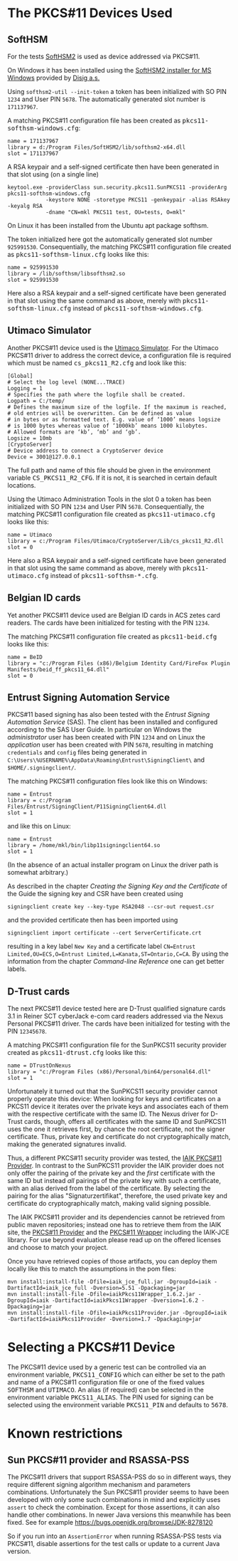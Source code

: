 # The PKCS#11 Devices Used

## SoftHSM

For the tests [SoftHSM2](https://www.opendnssec.org/softhsm/) is used as device addressed via PKCS#11.

On Windows it has been installed using the [SoftHSM2 installer for MS Windows](https://github.com/disig/SoftHSM2-for-Windows) provided by [Disig a.s.](https://www.disig.sk/)

Using `softhsm2-util --init-token` a token has been initialized with SO PIN `1234` and User PIN `5678`. The automatically generated slot number is `171137967`.

A matching PKCS#11 configuration file has been created as <tt>pkcs11-softhsm-windows.cfg</tt>:

    name = 171137967
    library = d:/Program Files/SoftHSM2/lib/softhsm2-x64.dll
    slot = 171137967

A RSA keypair and a self-signed certificate then have been generated in that slot using (on a single line)

    keytool.exe -providerClass sun.security.pkcs11.SunPKCS11 -providerArg pkcs11-softhsm-windows.cfg
                -keystore NONE -storetype PKCS11 -genkeypair -alias RSAkey -keyalg RSA
                -dname "CN=mkl PKCS11 test, OU=tests, O=mkl"

On Linux it has been installed from the Ubuntu apt package softhsm.

The token initialized here got the automatically generated slot number `925991530`. Consequentially, the matching PKCS#11 configuration file created as <tt>pkcs11-softhsm-linux.cfg</tt> looks like this:

    name = 925991530
    library = /lib/softhsm/libsofthsm2.so
    slot = 925991530

Here also a RSA keypair and a self-signed certificate have been generated in that slot using the same command as above, merely with <tt>pkcs11-softhsm-linux.cfg</tt> instead of <tt>pkcs11-softhsm-windows.cfg</tt>.

## Utimaco Simulator

Another PKCS#11 device used is the [Utimaco Simulator](https://hsm.utimaco.com/products-hardware-security-modules/hsm-simulators/securityserver-simulator/). For the Utimaco PKCS#11 driver to address the correct device, a configuration file is required which must be named <tt>cs_pkcs11_R2.cfg</tt> and look like this:

    [Global]
    # Select the log level (NONE...TRACE)
    Logging = 1
    # Specifies the path where the logfile shall be created.
    Logpath = C:/temp/
    # Defines the maximum size of the logfile. If the maximum is reached,
    # old entries will be overwritten. Can be defined as value
    # in bytes or as formatted text. E.g. value of ‘1000’ means logsize
    # is 1000 bytes whereas value of ‘1000kb’ means 1000 kilobytes.
    # Allowed formats are ‘kb’, ‘mb’ and ‘gb’.
    Logsize = 10mb
    [CryptoServer]
    # Device address to connect a CryptoServer device
    Device = 3001@127.0.0.1

The full path and name of this file should be given in the environment variable <tt>CS_PKCS11_R2_CFG</tt>. If it is not, it is searched in certain default locations.

Using the Utimaco Administration Tools in the slot 0 a token has been initialized with SO PIN `1234` and User PIN `5678`. Consequentially, the matching PKCS#11 configuration file created as <tt>pkcs11-utimaco.cfg</tt> looks like this:

    name = Utimaco
    library = c:/Program Files/Utimaco/CryptoServer/Lib/cs_pkcs11_R2.dll
    slot = 0

Here also a RSA keypair and a self-signed certificate have been generated in that slot using the same command as above, merely with <tt>pkcs11-utimaco.cfg</tt> instead of <tt>pkcs11-softhsm-*.cfg</tt>.

## Belgian ID cards

Yet another PKCS#11 device used are Belgian ID cards in ACS zetes card readers. The cards have been initialized for testing with the PIN `1234`.

The matching PKCS#11 configuration file created as <tt>pkcs11-beid.cfg</tt> looks like this:

    name = BeID
    library = "c:/Program Files (x86)/Belgium Identity Card/FireFox Plugin Manifests/beid_ff_pkcs11_64.dll"
    slot = 0

## Entrust Signing Automation Service

PKCS#11 based signing has also been tested with the _Entrust Signing Automation Service_ (SAS). The client has been installed and configured according to the SAS User Guide. In particular on Windows the _administrator_ user has been created with PIN `1234` and on Linux the _application_ user has been created with PIN `5678`, resulting in matching `credentials` and `config` files being generated in `C:\Users\%USERNAME%\AppData\Roaming\Entrust\SigningClient\` and `$HOME/.signingclient/`.

The matching PKCS#11 configuration files look like this on Windows:

    name = Entrust
    library = c:/Program Files/Entrust/SigningClient/P11SigningClient64.dll
    slot = 1

and like this on Linux:

    name = Entrust
    library = /home/mkl/bin/libp11signingclient64.so
    slot = 1

(In the absence of an actual installer program on Linux the driver path is somewhat arbitrary.)

As described in the chapter _Creating the Signing Key and the Certificate_ of the Guide the signing key and CSR have been created using

    signingclient create key --key-type RSA2048 --csr-out request.csr

and the provided certificate then has been imported using

    signingclient import certificate --cert ServerCertificate.crt

resulting in a key label `New Key` and a certificate label `CN=Entrust Limited,OU=ECS,O=Entrust Limited,L=Kanata,ST=Ontario,C=CA`. By using the information from the chapter _Command-line Reference_ one can get better labels.

## D-Trust cards

The next PKCS#11 device tested here are D-Trust qualified signature cards 3.1 in Reiner SCT cyberJack e-com card readers addressed via the Nexus Personal PKCS#11 driver. The cards have been initialized for testing with the PIN `12345678`.

A matching PKCS#11 configuration file for the SunPKCS11 security provider created as <tt>pkcs11-dtrust.cfg</tt> looks like this:

    name = DTrustOnNexus
    library = "c:/Program Files (x86)/Personal/bin64/personal64.dll"
    slot = 1

Unfortunately it turned out that the SunPKCS11 security provider cannot properly operate this device: When looking for keys and certificates on a PKCS11 device it iterates over the private keys and associates each of them with the respective certificate with the same ID. The Nexus driver for D-Trust cards, though, offers all certificates with the same ID and SunPKCS11 uses the one it retrieves first, by chance the root certificate, not the signer certificate. Thus, private key and certificate do not cryptographically match, making the generated signatures invalid.

Thus, a different PKCS#11 security provider was tested, the [IAIK PKCS#11 Provider](https://jce.iaik.tugraz.at/products/core-crypto-toolkits/pkcs11-provider/). In contrast to the SunPKCS11 provider the IAIK provider does not only offer the pairing of the private key and the _first_ certificate with the same ID but instead _all_ pairings of the private key with such a certificate, with an alias derived from the label of the certificate. By selecting the pairing for the alias "Signaturzertifikat", therefore, the used private key and certificate do cryptographically match, making valid signing possible.

The IAIK PKCS#11 provider and its dependencies cannot be retrieved from public maven repositories; instead one has to retrieve them from the IAIK site, the [PKCS#11 Provider](https://jce.iaik.tugraz.at/products/core-crypto-toolkits/pkcs11-provider/) and the [PKCS#11 Wrapper](https://jce.iaik.tugraz.at/products/core-crypto-toolkits/pkcs11-wrapper/) including the IAIK-JCE library. For use beyond evaluation please read up on the offered licenses and choose to match your project.

Once you have retrieved copies of those artifacts, you can deploy them locally like this to match the assumptions in the pom files:

    mvn install:install-file -Dfile=iaik_jce_full.jar -DgroupId=iaik -DartifactId=iaik_jce_full -Dversion=5.51 -Dpackaging=jar
    mvn install:install-file -Dfile=iaikPkcs11Wrapper_1.6.2.jar -DgroupId=iaik -DartifactId=iaikPkcs11Wrapper -Dversion=1.6.2 -Dpackaging=jar
    mvn install:install-file -Dfile=iaikPkcs11Provider.jar -DgroupId=iaik -DartifactId=iaikPkcs11Provider -Dversion=1.7 -Dpackaging=jar

# Selecting a PKCS#11 Device

The PKCS#11 device used by a generic test can be controlled via an environment variable, <tt>PKCS11_CONFIG</tt> which can either be set to the path and name of a PKCS#11 configuration file or one of the fixed values <tt>SOFTHSM</tt> and <tt>UTIMACO</tt>. An alias (if required) can be selected in the environment variable <tt>PKCS11_ALIAS</tt>. The PIN used for signing can be selected using the environment variable <tt>PKCS11_PIN</tt> and defaults to <tt>5678</tt>.

# Known restrictions

## Sun PKCS#11 provider and RSASSA-PSS

The PKCS#11 drivers that support RSASSA-PSS do so in different ways, they require different signing algorithm mechanism and parameters combinations. Unfortunately the Sun PKCS#11 provider seems to have been developed with only some such combinations in mind and explicitly uses `assert` to check the combination. Except for those assertions, it can also handle other combinations. In newer Java versions this meanwhile has been fixed. See for example https://bugs.openjdk.org/browse/JDK-8278120

So if you run into an `AssertionError` when running RSASSA-PSS tests via PKCS#11, disable assertions for the test calls or update to a current Java version.